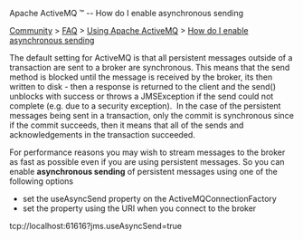 Apache ActiveMQ ™ -- How do I enable asynchronous sending 

[Community](community.html) > [FAQ](faq.html) > [Using Apache ActiveMQ](using-apache-activemq.html) > [How do I enable asynchronous sending](how-do-i-enable-asynchronous-sending.html)


The default setting for ActiveMQ is that all persistent messages outside of a transaction are sent to a broker are synchronous. This means that the send method is blocked until the message is received by the broker, its then written to disk - then a response is returned to the client and the send() unblocks with success or throws a JMSException if the send could not complete (e.g. due to a security exception).  In the case of the persistent messages being sent in a transaction, only the commit is synchronous since if the commit succeeds, then it means that all of the sends and acknowledgements in the transaction succeeded.

For performance reasons you may wish to stream messages to the broker as fast as possible even if you are using persistent messages. So you can enable **asynchronous sending** of persistent messages using one of the following options

*   set the useAsyncSend property on the ActiveMQConnectionFactory
*   set the property using the URI when you connect to the broker

tcp://localhost:61616?jms.useAsyncSend=true

